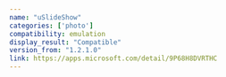 ```yaml
---
name: "uSlideShow"
categories: ['photo']
compatibility: emulation
display_result: "Compatible"
version_from: "1.2.1.0"
link: https://apps.microsoft.com/detail/9P68H8DVRTHC
---
```

